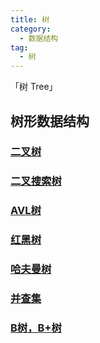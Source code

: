 ```yaml
---
title: 树
category: 
  - 数据结构
tag: 
  - 树
---
```


「树 Tree」

<!-- more -->





## 树形数据结构

### [二叉树](./2.md)

### [二叉搜索树](./3.md)

### [AVL树](./5.md)

### [红黑树](./4.md)

### [哈夫曼树](./6.md)

### [并查集](./7.md)

### [B树，B+树 ](./16.md)



